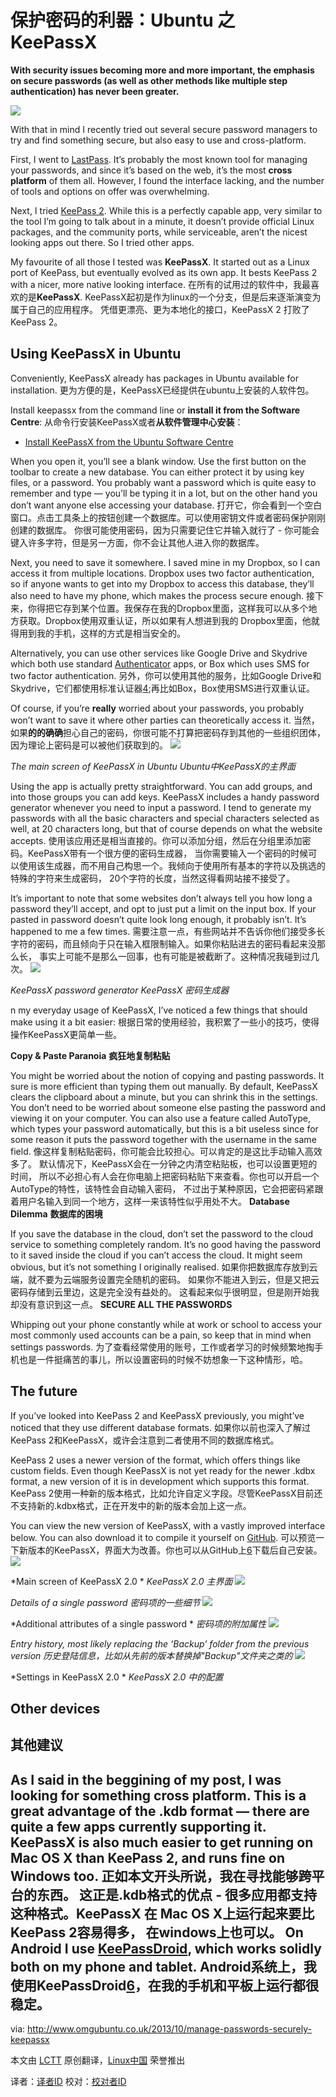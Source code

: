 保护密码的利器：Ubuntu 之 KeePassX
================================================================================
**With security issues becoming more and more important, the emphasis on secure passwords (as well as other methods like multiple step authentication) has never been greater.**

![](http://www.omgubuntu.co.uk/wp-content/uploads/2013/10/security-key.jpg)

With that in mind I recently tried out several secure password managers to try and find something secure, but also easy to use and cross-platform.

First, I went to [LastPass][1]. It’s probably the most known tool for managing your passwords, and since it’s based on the web, it’s the most **cross platform** of them all. However, I found the interface lacking, and the number of tools and options on offer was overwhelming.

Next, I tried [KeePass 2][2]. While this is a perfectly capable app, 
very similar to the tool I’m going to talk about in a minute, it doesn’t provide official Linux packages, 
and the community ports, while serviceable, aren’t the nicest looking apps out there. So I tried other apps.

My favourite of all those I tested was **KeePassX**. It started out as a Linux port of KeePass, 
but eventually evolved as its own app. It bests KeePass 2 with a nicer, more native looking interface.
在所有的试用过的软件中，我最喜欢的是**KeePassX**. KeePassX起初是作为linux的一个分支，但是后来逐渐演变为属于自己的应用程序。
凭借更漂亮、更为本地化的接口，KeePassX 2 打败了KeePass 2。
## Using KeePassX in Ubuntu ##

Conveniently, KeePassX already has packages in Ubuntu available for installation.
更为方便的是，KeePassX已经提供在ubuntu上安装的人软件包。

Install keepassx from the command line or **install it from the Software Centre**:
从命令行安装KeePassX或者**从软件管理中心安装**：
- [Install KeePassX from the Ubuntu Software Centre][3]

When you open it, you’ll see a blank window. Use the first button on the toolbar to create a new database. 
You can either protect it by using key files, or a password. You probably want a password 
which is quite easy to remember and type — you’ll be typing it in a lot,
 but on the other hand you don’t want anyone else accessing your database.
打开它，你会看到一个空白窗口。点击工具条上的按钮创建一个数据库。可以使用密钥文件或者密码保护刚刚创建的数据库。
你很可能使用密码，因为只需要记住它并输入就行了 - 你可能会键入许多字符，但是另一方面，你不会让其他人进入你的数据库。


Next, you need to save it somewhere. I saved mine in my Dropbox, so I can access it from multiple locations. 
Dropbox uses two factor authentication, so if anyone wants to get into my Dropbox to access this database, 
they’ll also need to have my phone, which makes the process secure enough.
接下来，你得把它存到某个位置。我保存在我的Dropbox里面，这样我可以从多个地方获取。Dropbox使用双重认证，所以如果有人想进到我的
Dropbox里面，他就得用到我的手机，这样的方式是相当安全的。

Alternatively, you can use other services like Google Drive and Skydrive which both use standard [Authenticator][4] apps, 
or Box which uses SMS for two factor authentication.
另外，你可以使用其他的服务，比如Google Drive和Skydrive，它们都使用标准认证器[4];再比如Box，Box使用SMS进行双重认证。

Of course, if you’re **really** worried about your passwords, 
you probably won’t want to save it where other parties can theoretically access it.
当然，如果**的的确确**担心自己的密码，你很可能不打算把密码存到其他的一些组织团体，因为理论上密码是可以被他们获取到的。
![](http://www.omgubuntu.co.uk/wp-content/uploads/2013/10/Screenshot-from-2013-10-11-190130.png)

*The main screen of KeePassX in Ubuntu*
*Ubuntu中KeePassX的主界面*

Using the app is actually pretty straightforward. You can add groups, and into those groups you can add keys.
 KeePassX includes a handy password generator whenever you need to input a password. 
 I tend to generate my passwords with all the basic characters and special characters selected as well, 
 at 20 characters long, but that of course depends on what the website accepts.
使用该应用还是相当直接的。你可以添加分组，然后在分组里添加密码。KeePassX带有一个很方便的密码生成器，
当你需要输入一个密码的时候可以使用该生成器，而不用自己构思一个。我倾向于使用所有基本的字符以及挑选的特殊的字符来生成密码，
20个字符的长度，当然这得看网站接不接受了。

It’s important to note that some websites don’t always tell you how long a password they’ll accept, 
and opt to just put a limit on the input box. If your pasted in password doesn’t quite look long enough,
 it probably isn’t. It’s happened to me a few times.
需要注意一点，有些网站并不告诉你他们接受多长字符的密码，而且倾向于只在输入框限制输入。如果你粘贴进去的密码看起来没那么长，
事实上可能不是那么一回事，也有可能是被截断了。这种情况我碰到过几次。
![](http://www.omgubuntu.co.uk/wp-content/uploads/2013/10/Screenshot-from-2013-10-11-190025.png)

*KeePassX password generator*
*KeePassX 密码生成器*

n my everyday usage of KeePassX, I’ve noticed a few things that should make using it a bit easier:
根据日常的使用经验，我积累了一些小的技巧，使得操作KeePassX更简单一些。

**Copy & Paste Paranoia**
**疯狂地复制粘贴**

You might be worried about the notion of copying and pasting passwords.
 It sure is more efficient than typing them out manually. By default, 
 KeePassX clears the clipboard about a minute, 
 but you can shrink this in the settings. 
 You don’t need to be worried about someone else pasting the password 
 and viewing it on your computer. 
 You can also use a feature called AutoType, which types your password automatically, 
 but this is a bit useless since for some reason it puts the password together with the username in the same field.
像这样复制粘贴密码，你可能会比较担心。可以肯定的是这比手动输入高效多了。
默认情况下，KeePassX会在一分钟之内清空粘贴板，也可以设置更短的时间，
所以不必担心有人会在你电脑上把密码粘贴下来查看。你也可以开启一个AutoType的特性，该特性会自动输入密码，
不过出于某种原因，它会把密码紧跟着用户名输入到同一个地方，这样一来该特性似乎用处不大。
**Database Dilemma**
**数据库的困境**

If you save the database in the cloud, don’t set the password to the
 cloud service to something completely random. 
It’s no good having the password to it saved inside the cloud 
if you can’t access the cloud. It might seem obvious, 
but it’s not something I originally realised.
如果你把数据库存放到云端，就不要为云端服务设置完全随机的密码。
如果你不能进入到云，但是又把云密码存储到云里边，这是完全没有益处的。
这看起来似乎很明显，但是刚开始我却没有意识到这一点。
**SECURE ALL THE PASSWORDS**

Whipping out your phone constantly while at work or school to access your most commonly used accounts can be a pain, 
so keep that in mind when settings passwords.
为了查看经常使用的账号，工作或者学习的时候频繁地掏手机也是一件挺痛苦的事儿，所以设置密码的时候不妨想象一下这种情形，哈。
## The future ##

If you’ve looked into KeePass 2 and KeePassX previously, you might’ve noticed that they use different database formats.
如果你以前也深入了解过KeePass 2和KeePassX，或许会注意到二者使用不同的数据库格式。

KeePass 2 uses a newer version of the format, which offers things like custom fields. 
Even though KeePassX is not yet ready for the newer .kdbx format,
 a new version of it is in development which supports this format.
KeePass 2使用一种新的版本格式，比如允许自定义字段。尽管KeePassX目前还不支持新的.kdbx格式，正在开发中的新的版本会加上这一点。

You can view the new version of KeePassX, with a vastly improved interface below. 
You can also download it to compile it yourself on [GitHub][6].
可以预览一下新版本的KeePassX，界面大为改善。你也可以从GitHub上[6]下载后自己安装。
![](http://www.omgubuntu.co.uk/wp-content/uploads/2013/10/Screenshot-from-2013-10-11-19_33_23.png)

*Main screen of KeePassX 2.0 *
*KeePassX 2.0 主界面*
![](http://www.omgubuntu.co.uk/wp-content/uploads/2013/10/Screenshot-from-2013-10-11-19_34_14.png)

*Details of a single password*
*密码项的一些细节*
![](http://www.omgubuntu.co.uk/wp-content/uploads/2013/10/Screenshot-from-2013-10-11-19_34_44.png)

*Additional attributes of a single password *
*密码项的附加属性*
![](http://www.omgubuntu.co.uk/wp-content/uploads/2013/10/Screenshot-from-2013-10-11-19_35_18.png)

*Entry history, most likely replacing the ‘Backup’ folder from the previous version*
*历史登陆信息，比如从先前的版本替换掉"Backup"文件夹之类的*
![](http://www.omgubuntu.co.uk/wp-content/uploads/2013/10/Screenshot-from-2013-10-11-19_35_51.png)

*Settings in KeePassX 2.0 *
*KeePassX 2.0 中的配置*
## Other devices ##
## 其他建议 ##
As I said in the beggining of my post, **I was looking for something cross platform**. 
This is a great advantage of the .kdb format — there are quite a few apps currently supporting it. 
KeePassX is also much easier to get running on Mac OS X than KeePass 2, and runs fine on Windows too.
正如本文开头所说，**我在寻找能够跨平台的东西**。
这正是.kdb格式的优点 - 很多应用都支持这种格式。KeePassX 在 Mac OS X上运行起来要比KeePass 2容易得多，
在windows上也可以。
On Android I use [KeePassDroid][6], which works solidly both on my phone and tablet.
Android系统上，我使用KeePassDroid[6]，在我的手机和平板上运行都很稳定。
--------------------------------------------------------------------------------

via: http://www.omgubuntu.co.uk/2013/10/manage-passwords-securely-keepassx

本文由 [LCTT](https://github.com/LCTT/TranslateProject) 原创翻译，[Linux中国](http://linux.cn/) 荣誉推出

译者：[译者ID](https://github.com/译者ID) 校对：[校对者ID](https://github.com/校对者ID)

[1]:https://lastpass.com/
[2]:http://keepass.info/index.html
[3]:http://apt.ubuntu.com/p/keepassx
[4]:https://play.google.com/store/apps/details?id=com.google.android.apps.authenticator2&hl=en
[5]:https://github.com/keepassx/keepassx
[6]:https://play.google.com/store/apps/details?id=com.android.keepass&hl=en_GB
